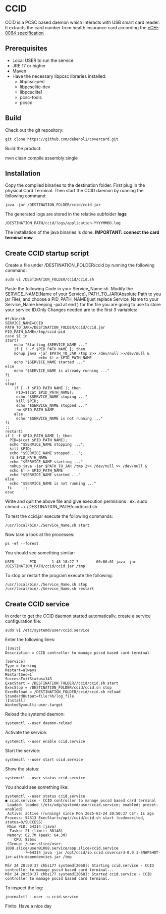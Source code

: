 # CCID
CCID is a PCSC based daemon which interacts with USB smart card reader. It extracts the card number from health insurance card according the [eCH-0064 specification](https://www.ech.ch/de/ech/ech-0064/1.0)
## Prerequisites
- Local USER to run the service
- JRE 17 or higher
- Maven
- Have the necessary libpcsc libraries installed:
    - libpcsc-perl
    - libpcsclite-dev
    - libpcsclite1
    - pcsc-tools
    - pcscd
## Build
Check out the git repository:

	git clone https://github.com/debenol1/covercard.git

Build the product:

   mvn clean compile assembly:single	

## Installation
Copy the compiled binaries to the destination folder. First plug in the physical Card Terminal. Then start the CCID daemon by running the following command:

	java -jar /DESTINATION_FOLDER/ccid/ccid.jar

The generated logs are stored in the relative subfolder **logs**

	/DESTINATION_PATH/ccid/logs/application-YYYYMMDD.log

The installation of the java binaries is done. **IMPORTANT: connect the card terminal now**
## Create CCID startup script
Create a file under /DESTINATION_FOLDER/ccid by running the following command:

	sudo vi /DESTINATION_FOLDER/ccid/ccid.sh

Paste the following Code in your Service_Name.sh.
Modify the SERVICE_NAME(Name of your Service), PATH_TO_JAR(Absolute Path to you jar File), and choose a PID_PATH_NAME(just replace Service_Name to your Service_Name keeping -pid at end ) for the file you are going to use to store your service ID.Only Changes needed are to the first 3 variables:

	#!/bin/sh 
	SERVICE_NAME=CCID 
	PATH_TO_JAR=/DESTINATION_FOLDER/ccid/ccid.jar 
	PID_PATH_NAME=/tmp/ccid-pid 
	case $1 in 
	start)
   	  	echo "Starting $SERVICE_NAME ..."
  		if [ ! -f $PID_PATH_NAME ]; then 
      	nohup java -jar $PATH_TO_JAR /tmp 2>> /dev/null >>/dev/null &      
                   echo $! > $PID_PATH_NAME  
       	echo "$SERVICE_NAME started ..."         
  	else 
       	echo "$SERVICE_NAME is already running ..."
  	fi
	;;
	stop)
  		if [ -f $PID_PATH_NAME ]; then
         PID=$(cat $PID_PATH_NAME);
         echo "$SERVICE_NAME stoping ..." 
         kill $PID;         
         echo "$SERVICE_NAME stopped ..." 
         rm $PID_PATH_NAME       
  		else          
         echo "$SERVICE_NAME is not running ..."   
  	fi    
	;;    
	restart)  
  	if [ -f $PID_PATH_NAME ]; then 
      PID=$(cat $PID_PATH_NAME);    
      echo "$SERVICE_NAME stopping ..."; 
      kill $PID;           
      echo "$SERVICE_NAME stopped ...";  
      rm $PID_PATH_NAME     
      echo "$SERVICE_NAME starting ..."  
      nohup java -jar $PATH_TO_JAR /tmp 2>> /dev/null >> /dev/null &            
      echo $! > $PID_PATH_NAME  
      echo "$SERVICE_NAME started ..."    
  	else           
      echo "$SERVICE_NAME is not running ..."    
     fi     ;;
 	esac

Write and quit the above file and give execution permisions :
ex. sudo chmod +x /DESTINATION_PATH/ccid/ccid.sh

To test the ccid.jar execute the following commands:

	/usr/local/bin/./Service_Name.sh start

Now take a look at the processes:

	ps -ef --forest

You should see something similar:

	USER       PID       1 48 18:27 ?        00:00:01 java -jar /DESTINATION_PATH/ccid/ccid.jar /tmp

To stop or restart the program execute the following:

	/usr/local/bin/./Service_Name.sh stop
	/usr/local/bin/./Service_Name.sh restart

## Create CCID service
In order to get the CCID daemon started automaticallv, create a service configuration file:

	sudo vi /etc/systemd/user/ccid.service
	
Enter the following lines:

	[[Unit]
 	Description = CCID controller to manage pscsd based card terminal 
 	
	[Service]
 	Type = forking
 	Restart=always
 	RestartSec=1
 	SuccessExitStatus=143 
 	ExecStart = /DESTINATION_FOLDER//ccid/ccid.sh start
 	ExecStop = /DESTINATION_FOLDER/ccid/ccid.sh stop
 	ExecReload = /DESTINATION_FOLDER/ccid/ccid.sh reload
 	StandardOutput=file:%h/log_file
	[Install]
 	WantedBy=multi-user.target

Reload the systemd daemon:

	systemctl --user daemon-reload


Activate the service:

	systemctl --user enable ccid.service

Start the service:

	systemctl --user start ccid.service

Show the status:

	systemctl --user status ccid.service

You should see something like:

	systemctl --user status ccid.service
	● ccid.service - CCID controller to manage pscsd based card terminal
     Loaded: loaded (/etc/xdg/systemd/user/ccid.service; enabled; preset: enabled)
     Active: active (running) since Mon 2025-03-24 20:50:37 CET; 1s ago
    Process: 54313 ExecStart=/opt//ccid/ccid.sh start (code=exited, status=0/SUCCESS)
  	 Main PID: 54314 (java)
      Tasks: 21 (limit: 38148)
     Memory: 62.7M (peak: 64.3M)
        CPU: 836ms
     CGroup: /user.slice/user-1008.slice/user@1008.service/app.slice/ccid.service
             └─54314 java -jar /opt/ccid/io.ccid.covercard-0.0.1-SNAPSHOT-jar-with-dependencies.jar /tmp

	Mär 24 20:50:37 chbs177 systemd[2068]: Starting ccid.service - CCID controller to manage pscsd based card terminal...
	Mär 24 20:50:37 chbs177 systemd[2068]: Started ccid.service - CCID controller to manage pscsd based card terminal.

To inspect the log:

	journalctl --user -u ccid.service

Finito. Have a nice day

